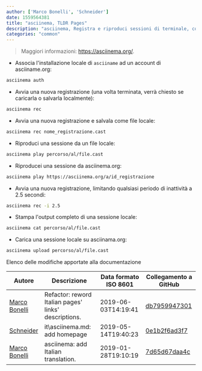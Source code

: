 ```yaml
---
author: ['Marco Bonelli', 'Schneider']
date: 1559564381
title: "asciinema, TLDR Pages"
description: "asciinema, Registra e riproduci sessioni di terminale, condividendole opzionalmente su asciiname.org."
categories: "common"
---
```

> Maggiori informazioni: <https://asciinema.org/>.

- Associa l'installazione locale di `asciiname` ad un account di asciiname.org:

```bash
asciinema auth
```

- Avvia una nuova registrazione (una volta terminata, verrà chiesto se caricarla o salvarla localmente):

```bash
asciinema rec
```

- Avvia una nuova registrazione e salvala come file locale:

```bash
asciinema rec nome_registrazione.cast
```

- Riproduci una sessione da un file locale:

```bash
asciinema play percorso/al/file.cast
```

- Riproducei una sessione da asciinema.org:

```bash
asciinema play https://asciinema.org/a/id_registrazione
```

- Avvia una nuova registrazione, limitando qualsiasi periodo di inattività a 2.5 secondi:

```bash
asciinema rec -i 2.5
```

- Stampa l'output completo di una sessione locale:

```bash
asciinema cat percorso/al/file.cast
```

- Carica una sessione locale su asciinama.org:

```bash
asciinema upload percorso/al/file.cast
```
Elenco delle modifiche apportate alla documentazione


Autore | Descrizione | Data formato ISO 8601 | Collegamento a GitHub
------|-----|-----|-----
[Marco Bonelli](mailto:marco@mebeim.net) | Refactor: reword Italian pages' links' descriptions. | 2019-06-03T14:19:41 | [db7959947301](https://github.com/tldr-pages/tldr/commit/db795994730108131d36e7a50b67378e79e27c10)
[Schneider](mailto:lucas.schneider@sap.com) | it\asciinema.md: add homepage | 2019-05-14T19:40:23 | [0e1b2f6ad3f7](https://github.com/tldr-pages/tldr/commit/0e1b2f6ad3f79f67407f172c5ce5f3bfd5bba4e5)
[Marco Bonelli](mailto:mb5.marcob@gmail.com) | asciinema: add Italian translation. | 2019-01-28T19:10:19 | [7d65d67daa4c](https://github.com/tldr-pages/tldr/commit/7d65d67daa4c67a7e81b7b6d94e803f4947fbb42)


